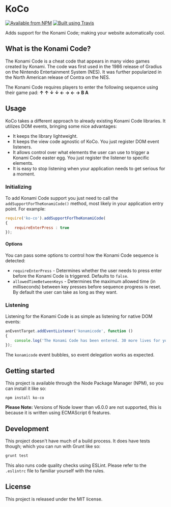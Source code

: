 # KoCo

[![Available from NPM](https://img.shields.io/npm/v/ko-co.svg?maxAge=900)](https://www.npmjs.com/package/ko-co)
[![Built using Travis](https://img.shields.io/travis/lsphillips/KoCo/master.svg?maxAge=900)](https://travis-ci.org/lsphillips/KoCo)

Adds support for the Konami Code; making your website automatically cool.

## What is the Konami Code?

The Konami Code is a cheat code that appears in many video games created by Konami. The code was first used in the 1986 release of Gradius on the Nintendo Entertainment System (NES). It was further popularized in the North American release of Contra on the NES.

The Konami Code requires players to enter the following sequence using their game pad: **↑ ↑ ↓ ↓ ← → ← → B A**

## Usage

KoCo takes a different approach to already existing Konami Code libraries. It utilizes DOM events, bringing some nice advantages:

- It keeps the library lightweight.
- It keeps the view code agnostic of KoCo. You just register DOM event listeners.
- It allows control over what elements the user can use to trigger a Konami Code easter egg. You just register the listener to specific elements.
- It is easy to stop listening when your application needs to get serious for a moment.

### Initializing

To add Konami Code support you just need to call the `addSupportForTheKonamiCode()` method, most likely in your application entry point. For example:

``` js
require('ko-co').addSupportForTheKonamiCode(
{
    requireEnterPress : true
});
```

#### Options

You can pass some options to control how the Konami Code sequence is detected:

- `requireEnterPress` - Determines whether the user needs to press enter before the Konami Code is triggered. Defaults to `false`.
- `allowedTimeBetweenKeys` - Determines the maximum allowed time (in milliseconds) between key presses before sequence progress is reset. By default the user can take as long as they want.

### Listening

Listening for the Konami Code is as simple as listening for native DOM events:

``` js
anEventTarget.addEventListener('konamicode', function ()
{
    console.log('The Konami Code has been entered. 30 more lives for you!');
});
```

The `konamicode` event bubbles, so event delegation works as expected.

## Getting started

This project is available through the Node Package Manager (NPM), so you can install it like so:

```
npm install ko-co
```

**Please Note:** Versions of Node lower than v6.0.0 are not supported, this is because it is written using ECMAScript 6 features.

## Development

This project doesn't have much of a build process. It does have tests though; which you can run with Grunt like so:

``` sh
grunt test
```

This also runs code quality checks using ESLint. Please refer to the `.eslintrc` file to familiar yourself with the rules.

## License

This project is released under the MIT license.
